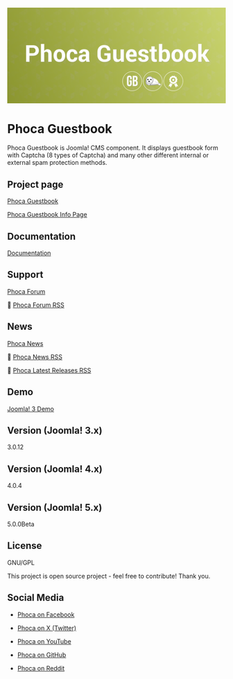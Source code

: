 



![Phoca Guestbook](https://github.com/PhocaCz/PhocaGuestbook/blob/master/phocaguestbook.png?raw=true)

# Phoca Guestbook



Phoca Guestbook is Joomla! CMS component. It displays guestbook form with Captcha (8 types of Captcha) and many other different internal or external spam protection methods.



## Project page

[Phoca Guestbook](https://www.phoca.cz/phocaguestbook)

[Phoca Guestbook Info Page](https://www.phoca.cz/project/phocaguestbook-joomla-guestbook)



## Documentation

[Documentation](https://www.phoca.cz/documentation/category/3-phoca-guestbook-component)





## Support

[Phoca Forum](https://www.phoca.cz/forum)

:bell: [Phoca Forum RSS](https://www.phoca.cz/forum/app.php/feed)



## News

[Phoca News](https://www.phoca.cz/news)

:bell: [Phoca News RSS](https://www.phoca.cz/news?format=feed&type=rss)

:bell: [Phoca Latest Releases RSS](https://www.phoca.cz/download/feed/111?format=feed&type=rss)



## Demo

[Joomla! 3 Demo](https://www.phoca.cz/joomla3demo/phocaguestbook')



## Version (Joomla! 3.x)

3.0.12

## Version (Joomla! 4.x)

4.0.4

## Version (Joomla! 5.x)

5.0.0Beta



## License

GNU/GPL



This project is open source project - feel free to contribute! Thank you.



## Social Media

- [Phoca on Facebook](https://www.facebook.com/Phoca.cz)

- [Phoca on X (Twitter)](https://twitter.com/PhocaCz)

- [Phoca on YouTube](https://www.youtube.com/user/phocavideos)

- [Phoca on GitHub](https://github.com/PhocaCz)

- [Phoca on Reddit](https://www.reddit.com/user/PhocaCz)
